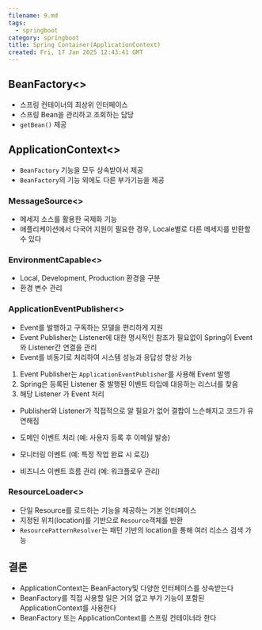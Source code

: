 ```yaml
---
filename: 9.md
tags:
  - springboot
category: springboot
title: Spring Container(ApplicationContext)
created: Fri, 17 Jan 2025 12:43:41 GMT
---
```


## BeanFactory<<interface>>

- 스프링 컨테이너의 최상위 인터페이스
- 스프링 Bean을 관리하고 조회하는 담당
- `getBean()` 제공

## ApplicationContext<<interface>>

- `BeanFactory` 기능을 모두 상속받아서 제공
- `BeanFactory`의 기능 외에도 다른 부가기능을 제공

### MessageSource<<interface>>

- 메세지 소스를 활용한 국제화 기능
- 애플리케이션에서 다국어 지원이 필요한 경우, Locale별로 다른 메세지를 반환할 수 있다

### EnvironmentCapable<<interface>>

- Local, Development, Production 환경을 구분
- 환경 변수 관리

### ApplicationEventPublisher<<interface>>

- Event를 발행하고 구독하는 모델을 편리하게 지원
- Event Publisher는 Listener에 대한 명시적인 참조가 필요없이 Spring이 Event와 Listener간 연결을 관리
- Event를 비동기로 처리하여 시스템 성능과 응답성 향상 가능

1. Event Publisher는 `ApplicationEventPublisher`를 사용해 Event 발행
2. Spring은 등록된 Listener 중 발행된 이벤트 타입에 대응하는 리스너를 찾음
3. 해당 Listener 가 Event 처리

- Publisher와 Listener가 직접적으로 알 필요가 없어 결합이 느슨해지고 코드가 유연해짐

- 도메인 이벤트 처리 (예: 사용자 등록 후 이메일 발송)
- 모니터링 이벤트 (예: 특정 작업 완료 시 로깅)
- 비즈니스 이벤트 흐름 관리 (예: 워크플로우 관리)

### ResourceLoader<<interface>>

- 단일 Resource를 로드하는 기능을 제공하는 기본 인터페이스
- 지정된 위치(location)를 기반으로 `Resource`객체를 반환
- `ResourcePatternResolver`는 패턴 기반의 location을 통해 여러 리소스 검색 가능

## 결론

- ApplicationContext는 BeanFactory및 다양한 인터페이스를 상속받는다
- BeanFactory를 직접 사용할 일은 거의 없고 부가 기능이 포함된 ApplicationContext를 사용한다
- BeanFactory 또는 ApplicationContext를 스프링 컨테이너라 한다
